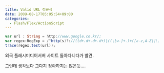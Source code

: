 ```yaml
---
title: Valid URL 정규식
date: 2009-08-17T05:05:54+09:00
categories:
  - Flash/Flex/ActionScript
---
```


```actionscript
var url : String = http://www.google.co.kr/;
var regex:RegExp = /^http(s)?://((d+.d+.d+.d+)|((\[w-]+.)+([a-z,A-Z\]\[w-\]\*)))(:\[1-9\]\[0-9\]\*)?(/([w-./:%+@&=]+[w- ./?:%+@&=]\*)?)?(#(.\*))?$/i;  
trace(regex.test(url));
```

외국 플래시미디어서버 사이트 돌아다니다가 발견.

그런데 생각보다 그다지 정확하지는 않은듯....
